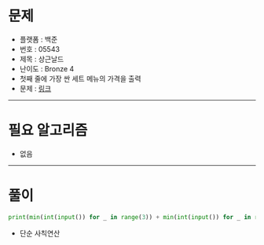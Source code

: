 # 문제
- 플랫폼 : 백준
- 번호 : 05543
- 제목 : 상근날드
- 난이도 : Bronze 4
- 첫째 줄에 가장 싼 세트 메뉴의 가격을 출력
- 문제 : <a href="https://www.acmicpc.net/problem/5543" target="_blank">링크</a>

---

# 필요 알고리즘
- 없음

---

# 풀이
```python
print(min(int(input()) for _ in range(3)) + min(int(input()) for _ in range(2)) - 50)
```
- 단순 사칙연산
